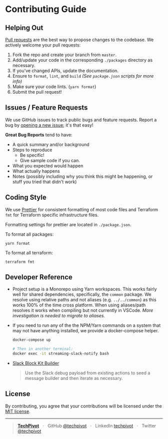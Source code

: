 # Contributing Guide

## Helping Out

[Pull requests](https://github.com/techpivot/streaming-slack-notify/pulls) are the best way to propose changes to the codebase. We actively welcome your pull requests:

1. Fork the repo and create your branch from `master`.
1. Add/update your code in the corresponding `./packages` directory as necessary.
1. If you've changed APIs, update the documentation.
1. Ensure to `format`, `lint`, and `build` _(See `package.json` scripts for more info)_
1. Make sure your code lints. (`yarn format`)
1. Submit the pull request!

## Issues / Feature Requests

We use GitHub issues to track public bugs and feature requests. Report a bug by [opening a new issue](); it's that easy!

**Great Bug Reports** tend to have:

- A quick summary and/or background
- Steps to reproduce
  - Be specific!
  - Give sample code if you can.
- What you expected would happen
- What actually happens
- Notes (possibly including why you think this might be happening, or stuff you tried that didn't work)

## Coding Style

We use [Prettier](https://prettier.io/) for consistent formatting of most code files and Terraform `fmt` for Terraform
specific infrastructure files.

Formatting settings for prettier are located in `./package.json`.

To format all packages:

```shell
yarn format
```

To format all terraform:

```shell
terraform fmt
```

## Developer Reference

- Project setup is a Monorepo using Yarn workspaces. This works fairly well for shared dependencies,
  specifically, the `common` package. We resolve using relative paths and not aliases (e.g. `../../common`)
  as this works 100% of the time cross platform. When using aliases/path resolves it works when
  compiling but not currently in VSCode. _More investigation is needed to migrate to aliases._

- If you need to run any of the the NPM/Yarn commands on a system
  that may not have anything installed, we provide a docker-compose
  helper.

  ```bash
  docker-compose up

  # Then in another terminal:
  docker exec -it streaming-slack-notify bash
  ```

- [Slack Block Kit Builder](https://api.slack.com/tools/block-kit-builder)
  > Use the Slack debug payload from existing actions to seed a message builder and then iterate as necessary.

## License

By contributing, you agree that your contributions will be licensed under the [MIT license](LICENSE).

---

> **[TechPivot](https://www.techpivot.net)** &nbsp;&nbsp;&middot;&nbsp;&nbsp;
> GitHub [@techpivot](https://github.com/techpivot) &nbsp;&nbsp;&middot;&nbsp;&nbsp;
> LinkedIn [techpivot](https://www.linkedin.com/company/techpivot/) &nbsp;&nbsp;&middot;&nbsp;&nbsp;
> Twitter [@techpivot](https://twitter.com/techpivot)
